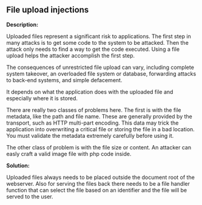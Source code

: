 
File upload injections
-------

**Description:**

Uploaded files represent a significant risk to applications. 
The first step in many attacks is to get some code to the system to be attacked. 
Then the attack only needs to find a way to get the code executed. Using a file upload 
helps the attacker accomplish the first step.

The consequences of unrestricted file upload can vary, including complete system takeover, 
an overloaded file system or database, forwarding attacks to back-end systems, and simple 
defacement. 

It depends on what the application does with the uploaded file and especially where it is stored.

There are really two classes of problems here. 
The first is with the file metadata, like the path and file name. 
These are generally provided by the transport, such as HTTP multi-part encoding. 
This data may trick the application into overwriting a critical file or storing the file 
in a bad location. You must validate the metadata extremely carefully before using it.

The other class of problem is with the file size or content. 
An attacker can easly craft a valid image file with php code inside. 


**Solution:**

Uploaded files always needs to be placed outside the document root of the webserver. 
Also for serving the files back there needs to be a file handler function that can select 
the file based on an identifier and the file will be served to the user.

	